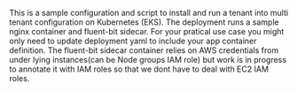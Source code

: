 This is a sample configuration and script to install and run a tenant into multi tenant configuration on Kubernetes (EKS).
The deployment runs a sample nginx container and fluent-bit sidecar. For your pratical use case you might only need to update deployment yaml to include your app container definition.
The fluent-bit sidecar container relies on AWS credentials from under lying instances(can be Node groups IAM role) but work is in progress to annotate it with IAM roles so that we dont have to deal with EC2 IAM roles.
